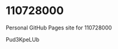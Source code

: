 # 110728000
Personal GitHub Pages site for 110728000



































































Pud3KpeLUb
